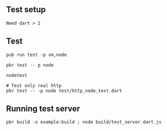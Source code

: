 ## Test setup

    Need dart > 2
        
## Test

    pub run test -p vm,node
    
    pbr test -- p node
    
    nodetest
    
    # Test only real http
    pbr test -- -p node test/http_node_test.dart


## Running test server


    pbr build -o example:build ; node build/test_server.dart.js
